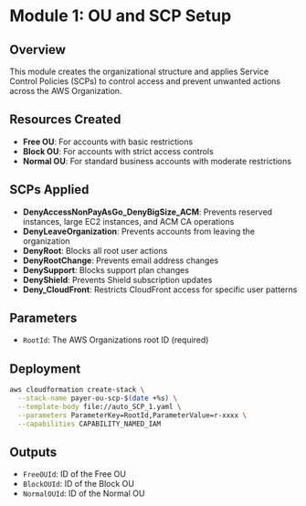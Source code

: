 # Module 1: OU and SCP Setup

## Overview
This module creates the organizational structure and applies Service Control Policies (SCPs) to control access and prevent unwanted actions across the AWS Organization.

## Resources Created
- **Free OU**: For accounts with basic restrictions
- **Block OU**: For accounts with strict access controls
- **Normal OU**: For standard business accounts with moderate restrictions

## SCPs Applied
- **DenyAccessNonPayAsGo_DenyBigSize_ACM**: Prevents reserved instances, large EC2 instances, and ACM CA operations
- **DenyLeaveOrganization**: Prevents accounts from leaving the organization
- **DenyRoot**: Blocks all root user actions
- **DenyRootChange**: Prevents email address changes
- **DenySupport**: Blocks support plan changes
- **DenyShield**: Prevents Shield subscription updates
- **Deny_CloudFront**: Restricts CloudFront access for specific user patterns

## Parameters
- `RootId`: The AWS Organizations root ID (required)

## Deployment
```bash
aws cloudformation create-stack \
  --stack-name payer-ou-scp-$(date +%s) \
  --template-body file://auto_SCP_1.yaml \
  --parameters ParameterKey=RootId,ParameterValue=r-xxxx \
  --capabilities CAPABILITY_NAMED_IAM
```

## Outputs
- `FreeOUId`: ID of the Free OU
- `BlockOUId`: ID of the Block OU  
- `NormalOUId`: ID of the Normal OU